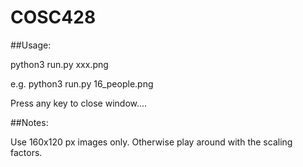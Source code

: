 # COSC428

##Usage:

python3 run.py xxx.png

e.g. python3 run.py 16_people.png


Press any key to close window....


##Notes:

Use 160x120 px images only. Otherwise play around with the scaling factors.
